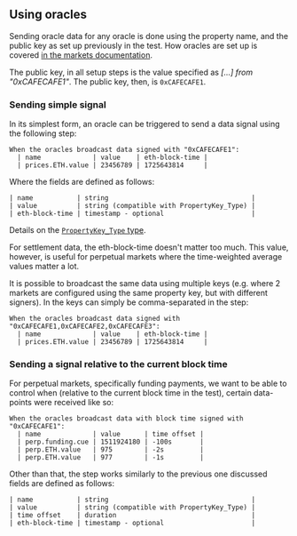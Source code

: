 ## Using oracles

Sending oracle data for any oracle is done using the property name, and the public key as set up previously in the test. How oracles are set up is covered [in the markets documentation](markets.md#Data-source-configuration).

The public key, in all setup steps is the value specified as _[...] from "0xCAFECAFE1"_. The public key, then, is `0xCAFECAFE1`.

### Sending simple signal

In its simplest form, an oracle can be triggered to send a data signal using the following step:

```cucumber
When the oracles broadcast data signed with "0xCAFECAFE1":
  | name             | value    | eth-block-time |
  | prices.ETH.value | 23456789 | 1725643814     |
```

Where the fields are defined as follows:

```
| name           | string                                    |
| value          | string (compatible with PropertyKey_Type) |
| eth-block-time | timestamp - optional                      |
```

Details on the [`PropertyKey_Type` type](types.md#PropertyKey_Type).

For settlement data, the eth-block-time doesn't matter too much. This value, however, is useful for perpetual markets where the time-weighted average values matter a lot.

It is possible to broadcast the same data using multiple keys (e.g. where 2 markets are configured using the same property key, but with different signers). In the keys can simply be comma-separated in the step:

```cucumber
When the oracles broadcast data signed with "0xCAFECAFE1,0xCAFECAFE2,0xCAFECAFE3":
  | name             | value    | eth-block-time |
  | prices.ETH.value | 23456789 | 1725643814     |
```

### Sending a signal relative to the current block time

For perpetual markets, specifically funding payments, we want to be able to control when (relative to the current block time in the test), certain data-points were received like so:

```cucumber
When the oracles broadcast data with block time signed with "0xCAFECAFE1":
  | name             | value      | time offset |
  | perp.funding.cue | 1511924180 | -100s       |
  | perp.ETH.value   | 975        | -2s         |
  | perp.ETH.value   | 977        | -1s         |
```

Other than that, the step works similarly to the previous one discussed fields are defined as follows:

```
| name           | string                                    |
| value          | string (compatible with PropertyKey_Type) |
| time offset    | duration                                  |
| eth-block-time | timestamp - optional                      |
```
